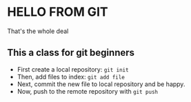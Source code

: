 # HELLO FROM GIT


That's the whole deal

##  This a class for git beginners

* First create a local repository: `git init`
* Then, add files to index: `git add file`
* Next, commit the new file to local repository and be happy.
* Now, push to the remote repository with `git push`
